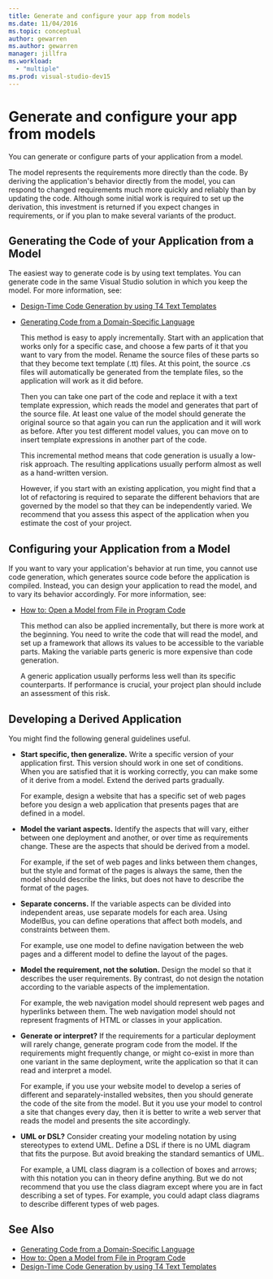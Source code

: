 ```yaml
---
title: Generate and configure your app from models
ms.date: 11/04/2016
ms.topic: conceptual
author: gewarren
ms.author: gewarren
manager: jillfra
ms.workload:
  - "multiple"
ms.prod: visual-studio-dev15
---
```

# Generate and configure your app from models
You can generate or configure parts of your application from a model.

 The model represents the requirements more directly than the code. By deriving the application's behavior directly from the model, you can respond to changed requirements much more quickly and reliably than by updating the code. Although some initial work is required to set up the derivation, this investment is returned if you expect changes in requirements, or if you plan to make several variants of the product.

## Generating the Code of your Application from a Model
 The easiest way to generate code is by using text templates. You can generate code in the same Visual Studio solution in which you keep the model. For more information, see:

- [Design-Time Code Generation by using T4 Text Templates](../modeling/design-time-code-generation-by-using-t4-text-templates.md)

- [Generating Code from a Domain-Specific Language](../modeling/generating-code-from-a-domain-specific-language.md)

  This method is easy to apply incrementally. Start with an application that works only for a specific case, and choose a few parts of it that you want to vary from the model. Rename the source files of these parts so that they become text template (.tt) files. At this point, the source .cs files will automatically be generated from the template files, so the application will work as it did before.

  Then you can take one part of the code and replace it with a text template expression, which reads the model and generates that part of the source file. At least one value of the model should generate the original source so that again you can run the application and it will work as before. After you test different model values, you can move on to insert template expressions in another part of the code.

  This incremental method means that code generation is usually a low-risk approach. The resulting applications usually perform almost as well as a hand-written version.

  However, if you start with an existing application, you might find that a lot of refactoring is required to separate the different behaviors that are governed by the model so that they can be independently varied. We recommend that you assess this aspect of the application when you estimate the cost of your project.

## Configuring your Application from a Model
 If you want to vary your application's behavior at run time, you cannot use code generation, which generates source code before the application is compiled. Instead, you can design your application to read the model, and to vary its behavior accordingly. For more information, see:

- [How to: Open a Model from File in Program Code](../modeling/how-to-open-a-model-from-file-in-program-code.md)

  This method can also be applied incrementally, but there is more work at the beginning. You need to write the code that will read the model, and set up a framework that allows its values to be accessible to the variable parts. Making the variable parts generic is more expensive than code generation.

  A generic application usually performs less well than its specific counterparts. If performance is crucial, your project plan should include an assessment of this risk.

## Developing a Derived Application
 You might find the following general guidelines useful.

-   **Start specific, then generalize.** Write a specific version of your application first. This version should work in one set of conditions. When you are satisfied that it is working correctly, you can make some of it derive from a model. Extend the derived parts gradually.

     For example, design a website that has a specific set of web pages before you design a web application that presents pages that are defined in a model.

-   **Model the variant aspects.** Identify the aspects that will vary, either between one deployment and another, or over time as requirements change. These are the aspects that should be derived from a model.

     For example, if the set of web pages and links between them changes, but the style and format of the pages is always the same, then the model should describe the links, but does not have to describe the format of the pages.

-   **Separate concerns.** If the variable aspects can be divided into independent areas, use separate models for each area. Using ModelBus, you can define operations that affect both models, and constraints between them.

     For example, use one model to define navigation between the web pages and a different model to define the layout of the pages.

-   **Model the requirement, not the solution.** Design the model so that it describes the user requirements. By contrast, do not design the notation according to the variable aspects of the implementation.

     For example, the web navigation model should represent web pages and hyperlinks between them. The web navigation model should not represent fragments of HTML or classes in your application.

-   **Generate or interpret?** If the requirements for a particular deployment will rarely change, generate program code from the model. If the requirements might frequently change, or might co-exist in more than one variant in the same deployment, write the application so that it can read and interpret a model.

     For example, if you use your website model to develop a series of different and separately-installed websites, then you should generate the code of the site from the model. But it you use your model to control a site that changes every day, then it is better to write a web server that reads the model and presents the site accordingly.

-   **UML or DSL?** Consider creating your modeling notation by using stereotypes to extend UML. Define a DSL if there is no UML diagram that fits the purpose. But avoid breaking the standard semantics of UML.

     For example, a UML class diagram is a collection of boxes and arrows; with this notation you can in theory define anything. But we do not recommend that you use the class diagram except where you are in fact describing a set of types. For example, you could adapt class diagrams to describe different types of web pages.

## See Also

- [Generating Code from a Domain-Specific Language](../modeling/generating-code-from-a-domain-specific-language.md)
- [How to: Open a Model from File in Program Code](../modeling/how-to-open-a-model-from-file-in-program-code.md)
- [Design-Time Code Generation by using T4 Text Templates](../modeling/design-time-code-generation-by-using-t4-text-templates.md)